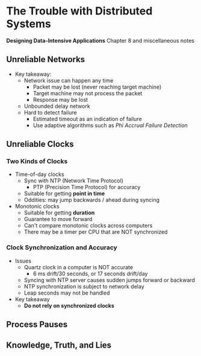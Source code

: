 # The Trouble with Distributed Systems
__Designing Data-Intensive Applications__ Chapter 8 and miscellaneous notes

## Unreliable Networks
* Key takeaway:
  * Network issue can happen any time
    * Packet may be lost (never reaching target machine)
    * Target machine may not process the packet
    * Response may be lost
  * Unbounded delay network
  * Hard to detect failure
    * Estimated timeout as an indication of failure
    * Use adaptive algorithms such as _Phi Accrual Failure Detection_
  
## Unreliable Clocks
### Two Kinds of Clocks
* Time-of-day clocks
  * Sync with NTP (Network Time Protocol)
    * PTP (Precision Time Protocol) for accuracy
  * Suitable for getting __point in time__
  * Oddities: may jump backwards / ahead during syncing
* Monotonic clocks
  * Suitable for getting __duration__
  * Guarantee to move forward
  * Can't compare monotonic clocks across computers
  * There may be a timer per CPU that are NOT synchronized

### Clock Synchronization and Accuracy
* Issues
  * Quartz clock in a computer is NOT accurate
    * 6 ms drift/30 seconds, or 17 seconds drift/day
  * Syncing with NTP server causes sudden jumps forward or backward
  * NTP synchronization is subject to network delay
  * Leap seconds may not be handled
* Key takeaway
  * __Do not rely on synchronized clocks__

## Process Pauses

## Knowledge, Truth, and Lies